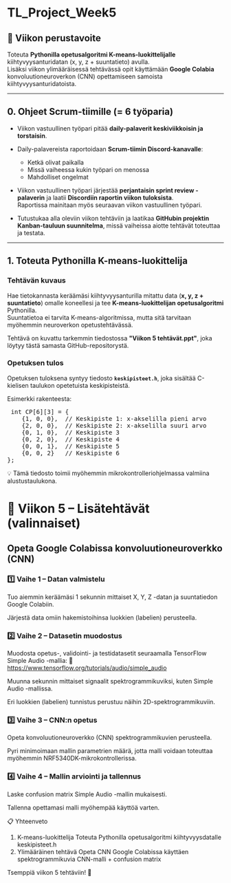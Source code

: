 # TL_Project_Week5

## 🎯 Viikon perustavoite
Toteuta **Pythonilla opetusalgoritmi K-means-luokittelijalle** kiihtyvyysanturidatan (x, y, z + suuntatieto) avulla.  
Lisäksi viikon ylimääräisessä tehtävässä opit käyttämään **Google Colabia** konvoluutioneuroverkon (CNN) opettamiseen samoista kiihtyvyysanturidatoista.

---

## 0. Ohjeet Scrum-tiimille (= 6 työparia)
- Viikon vastuullinen työpari pitää **daily-palaverit keskiviikkoisin ja torstaisin**.  
- Daily-palavereista raportoidaan **Scrum-tiimin Discord-kanavalle**:
  - Ketkä olivat paikalla  
  - Missä vaiheessa kukin työpari on menossa  
  - Mahdolliset ongelmat  

- Viikon vastuullinen työpari järjestää **perjantaisin sprint review -palaverin** ja laatii **Discordiin raportin viikon tuloksista**.  
  Raportissa mainitaan myös seuraavan viikon vastuullinen työpari.

- Tutustukaa alla oleviin viikon tehtäviin ja laatikaa **GitHubin projektin Kanban-tauluun suunnitelma**, missä vaiheissa aiotte tehtävät toteuttaa ja testata.  


---

## 1. Toteuta Pythonilla K-means-luokittelija

### Tehtävän kuvaus
Hae tietokannasta keräämäsi kiihtyvyysanturilla mitattu data (**x, y, z + suuntatieto**) omalle koneellesi ja tee **K-means-luokittelijan opetusalgoritmi** Pythonilla.  
Suuntatietoa ei tarvita K-means-algoritmissa, mutta sitä tarvitaan myöhemmin neuroverkon opetustehtävässä.

Tehtävä on kuvattu tarkemmin tiedostossa **"Viikon 5 tehtävät.ppt"**, joka löytyy tästä samasta GitHub-repositorystä.

### Opetuksen tulos
Opetuksen tuloksena syntyy tiedosto **`keskipisteet.h`**, joka sisältää C-kielisen taulukon opetetuista keskipisteistä.  

Esimerkki rakenteesta:
<pre> int CP[6][3] = {
    {1, 0, 0},  // Keskipiste 1: x-akselilla pieni arvo
    {2, 0, 0},  // Keskipiste 2: x-akselilla suuri arvo
    {0, 1, 0},  // Keskipiste 3
    {0, 2, 0},  // Keskipiste 4
    {0, 0, 1},  // Keskipiste 5
    {0, 0, 2}   // Keskipiste 6
};
</pre>
💡 Tämä tiedosto toimii myöhemmin mikrokontrolleriohjelmassa valmiina alustustaulukona.

# 🧠 Viikon 5 – Lisätehtävät (valinnaiset)
## Opeta Google Colabissa konvoluutioneuroverkko (CNN)
### 1️⃣ Vaihe 1 – Datan valmistelu

Tuo aiemmin keräämäsi 1 sekunnin mittaiset X, Y, Z -datan ja suuntatiedon Google Colabiin.

Järjestä data omiin hakemistoihinsa luokkien (labelien) perusteella.

### 2️⃣ Vaihe 2 – Datasetin muodostus

Muodosta opetus-, validointi- ja testidatasetit seuraamalla TensorFlow Simple Audio -mallia:
🔗 https://www.tensorflow.org/tutorials/audio/simple_audio

Muunna sekunnin mittaiset signaalit spektrogrammikuviksi, kuten Simple Audio -mallissa.

Eri luokkien (labelien) tunnistus perustuu näihin 2D-spektrogrammikuviin.

### 3️⃣ Vaihe 3 – CNN:n opetus

Opeta konvoluutioneuroverkko (CNN) spektrogrammikuvien perusteella.

Pyri minimoimaan mallin parametrien määrä, jotta malli voidaan toteuttaa myöhemmin NRF5340DK-mikrokontrollerissa.

### 4️⃣ Vaihe 4 – Mallin arviointi ja tallennus

Laske confusion matrix Simple Audio -mallin mukaisesti.

Tallenna opettamasi malli myöhempää käyttöä varten.

📋 Yhteenveto

1. K-means-luokittelija	Toteuta Pythonilla opetusalgoritmi kiihtyvyysdatalle	keskipisteet.h
2. Ylimääräinen tehtävä	Opeta CNN Google Colabissa käyttäen spektrogrammikuvia	CNN-malli + confusion matrix

Tsemppiä viikon 5 tehtäviin! 🚀